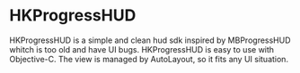 # HKProgressHUD

HKProgressHUD is a simple and clean hud sdk inspired by MBProgressHUD whitch is too old and have UI bugs. 
HKProgressHUD is easy to use with Objective-C. The view is managed by AutoLayout, so it fits any UI situation.